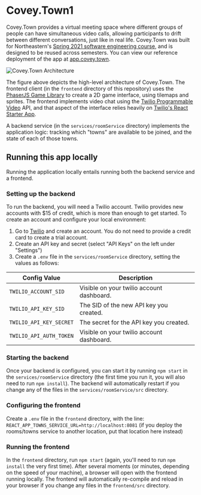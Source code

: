 # Covey.Town1

Covey.Town provides a virtual meeting space where different groups of people can have simultaneous video calls, allowing participants to drift between different conversations, just like in real life.
Covey.Town was built for Northeastern's [Spring 2021 software engineering course](https://neu-se.github.io/CS4530-CS5500-Spring-2021/), and is designed to be reused across semesters.
You can view our reference deployment of the app at [app.covey.town](https://app.covey.town/).

![Covey.Town Architecture](docs/covey-town-architecture.png)

The figure above depicts the high-level architecture of Covey.Town.
The frontend client (in the `frontend` directory of this repository) uses the [PhaserJS Game Library](https://phaser.io) to create a 2D game interface, using tilemaps and sprites.
The frontend implements video chat using the [Twilio Programmable Video](https://www.twilio.com/docs/video) API, and that aspect of the interface relies heavily on [Twilio's React Starter App](https://github.com/twilio/twilio-video-app-react).

A backend service (in the `services/roomService` directory) implements the application logic: tracking which "towns" are available to be joined, and the state of each of those towns.

## Running this app locally

Running the application locally entails running both the backend service and a frontend.

### Setting up the backend

To run the backend, you will need a Twilio account. Twilio provides new accounts with $15 of credit, which is more than enough to get started.
To create an account and configure your local environment:

1. Go to [Twilio](https://www.twilio.com/) and create an account. You do not need to provide a credit card to create a trial account.
2. Create an API key and secret (select "API Keys" on the left under "Settings")
3. Create a `.env` file in the `services/roomService` directory, setting the values as follows:

| Config Value            | Description                               |
| ----------------------- | ----------------------------------------- |
| `TWILIO_ACCOUNT_SID`    | Visible on your twilio account dashboard. |
| `TWILIO_API_KEY_SID`    | The SID of the new API key you created.   |
| `TWILIO_API_KEY_SECRET` | The secret for the API key you created.   |
| `TWILIO_API_AUTH_TOKEN` | Visible on your twilio account dashboard. |

### Starting the backend

Once your backend is configured, you can start it by running `npm start` in the `services/roomService` directory (the first time you run it, you will also need to run `npm install`).
The backend will automatically restart if you change any of the files in the `services/roomService/src` directory.

### Configuring the frontend

Create a `.env` file in the `frontend` directory, with the line: `REACT_APP_TOWNS_SERVICE_URL=http://localhost:8081` (if you deploy the rooms/towns service to another location, put that location here instead)

### Running the frontend

In the `frontend` directory, run `npm start` (again, you'll need to run `npm install` the very first time). After several moments (or minutes, depending on the speed of your machine), a browser will open with the frontend running locally.
The frontend will automatically re-compile and reload in your browser if you change any files in the `frontend/src` directory.
